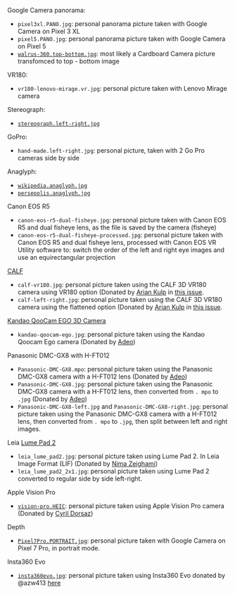 Google Camera panorama: 

* `pixel3xl.PANO.jpg`: personal panorama picture taken with Google Camera on Pixel 3 XL 
* `pixel5.PANO.jpg`: personal panorama picture taken with Google Camera on Pixel 5
* [`walrus-360.top-bottom.jpg`](https://github.com/googlearchive/vrview/blob/master/examples/hotspots/walrus.jpg): most likely a Cardboard Camera picture transfomced to top - bottom image

VR180: 

* `vr180-lenovo-mirage.vr.jpg`: personal picture taken with Lenovo Mirage camera

Stereograph: 

* [`stereograph.left-right.jpg`](https://en.wikipedia.org/wiki/File:Stereograph_as_an_educator.jpg)

GoPro:

* `hand-made.left-right.jpg`: personal picture, taken with 2 Go Pro cameras side by side

Anaglyph: 

* [`wikipedia.anaglyph.jpg`](https://commons.wikimedia.org/wiki/File:3D_dusk_on_Desert.jpg)
* [`persepolis.anaglyph.jpg`](https://commons.wikimedia.org/wiki/File:Persepolis_(By_Abdolazim_Hasseli).jpg)

Canon EOS R5

* `canon-eos-r5-dual-fisheye.jpg`: personal picture taken with Canon EOS R5 and dual fisheye lens, as the file is saved by the camera (fisheye)
* `canon-eos-r5-dual-fisheye-processed.jpg`: personal picture taken with Canon EOS R5 and dual fisheye lens, processed with Canon EOS VR Utility software to: switch the order of the left and right eye images and use an equirectangular projection

[CALF](https://calfglobal.com/)

* `calf-vr180.jpg`: personal picture taken using the CALF 3D VR180 camera using VR180 option (Donated by [Arian Kulp](https://github.com/atkulp) in [this issue](https://github.com/steren/stereo-img/issues/20).
* `calf-left-right.jpg`: personal picture taken using the CALF 3D VR180 camera using the flattened option (Donated by [Arian Kulp](https://github.com/atkulp) in [this issue](https://github.com/steren/stereo-img/issues/20).

[Kandao QooCam EGO 3D Camera](https://us.kandaovr.com/products/qoocam-ego)

* `kandao-qoocam-ego.jpg`: personal picture taken using the Kandao Qoocam Ego camera (Donated by [Adeo](https://twitter.com/deo_pepas))

Panasonic DMC-GX8 with H-FT012

* `Panasonic-DMC-GX8.mpo`: personal picture taken using the Panasonic DMC-GX8 camera with a H-FT012 lens (Donated by [Adeo](https://twitter.com/deo_pepas))
* `Panasonic-DMC-GX8.jpg`: personal picture taken using the Panasonic DMC-GX8 camera with a H-FT012 lens, then converted from `. mpo` to `.jpg` (Donated by [Adeo](https://twitter.com/deo_pepas))
* `Panasonic-DMC-GX8-left.jpg` and `Panasonic-DMC-GX8-right.jpg`: personal picture taken using the Panasonic DMC-GX8 camera with a H-FT012 lens, then converted from `. mpo` to `.jpg`, then split between left and right images.

Leia [Lume Pad 2](https://www.leiainc.com/lume-pad-2)

* `leia_lume_pad2.jpg`: personal picture taken using Lume Pad 2. In Leia Image Format (LIF) (Donated by [Nima Zeighami](https://github.com/VR-Nima))
* `leia_lume_pad2_2x1.jpg`: personal picture taken using Lume Pad 2 converted to regular side by side left-right.

Apple Vision Pro

* [`vision-pro.HEIC`](vision-pro.HEIC): personal picture taken using Apple Vision Pro camera (Donated by [Cyril Dorsaz](https://twitter.com/cyrildorsaz))

Depth 

* [`Pixel7Pro.PORTRAIT.jpg`](Pixel7Pro.PORTRAIT.jpg): personal picture taken with Google Camera on Pixel 7 Pro, in portrait mode.

Insta360 Evo

* [`insta360evo.jpg`](insta360evo.jpg): personal picture taken using Insta360 Evo donated by @azw413 [here](https://github.com/steren/stereo-img/issues/48)

